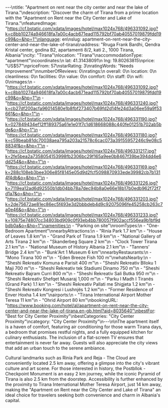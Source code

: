 ---\ntitle: "Apartment on rent near the city center and near the lake of Tirana."\ndescription: "Discover the charm of Tirana from a prime location with the \"Apartment on Rent near the City Center and Lake of Tirana."\nfeaturedImage: "https://cf.bstatic.com/xdata/images/hotel/max1024x768/496331092.jpg?k=c8bb10274a946618fa7a00c4acb671ead115792bf70ab40557019879fdd19c99&o=&hp=1"\nlanguage: en\nslug: apartment-on-rent-near-the-city-center-and-near-the-lake-of-tirana\naddress: "Rruga Frank Bardhi, Qendra Kristal center, godina B2, apartamenti 8/2, kati 2., 1000 Tirana, Albania"\ncity: "Tirana"\nlocation: "Tirana"\naccommodationType: "apartment"\ncoordinates:\n  lat: 41.31438091\n  lng: 19.80263815\nprice: "US$57"\npriceFrom: 57\nstarRating: 3\nratingWords: "Needs Improvement"\nnumberOfReviews: 0\nratings:\n  overall: 0\n  location: 0\n  cleanliness: 0\n  facilities: 0\n  value: 0\n  comfort: 0\n  staff: 0\n  wifi: 0\nimages:\n  - "https://cf.bstatic.com/xdata/images/hotel/max1024x768/496331092.jpg?k=c8bb10274a946618fa7a00c4acb671ead115792bf70ab40557019879fdd19c99&o=&hp=1"\n  - "https://cf.bstatic.com/xdata/images/hotel/max1024x768/496331240.jpg?k=cb27df200acfa96014580e1b8fbf273407b69fd2d14fe24d3a06ee59a9f53661&o=&hp=1"\n  - "https://cf.bstatic.com/xdata/images/hotel/max1024x768/496331190.jpg?k=027849434ef12ff189375a61e1e01f7c1d618668088c440fe01251b702ab5bde&o=&hp=1"\n  - "https://cf.bstatic.com/xdata/images/hotel/max1024x768/496331180.jpg?k=c59beab81dc70038aea795a203a21578c6cac073a39155957246c9e08c58834f&o=&hp=1"\n  - "https://cf.bstatic.com/xdata/images/hotel/max1024x768/496331217.jpg?k=2fe5bea2a7358054153998fb2306bc29f165a9ee0b8467f39be394dd4e6dd254&o=&hp=1"\n  - "https://cf.bstatic.com/xdata/images/hotel/max1024x768/496331169.jpg?k=288c108eb3bee306e85f8145e05d9d2fcf5098870933ede39982cb7b1314f4db&o=&hp=1"\n  - "https://cf.bstatic.com/xdata/images/hotel/max1024x768/496331226.jpg?k=7119ea12ad6d92550b1db04bb78a7dec94b8a0e66e18b17b0edb962f72f7d1a7&o=&hp=1"\n  - "https://cf.bstatic.com/xdata/images/hotel/max1024x768/496331203.jpg?k=2de75672ae81ec86ec5f493e3d2bbbdeb4d9c92075096fe45258cb263c7a0e46&o=&hp=1"\n  - "https://cf.bstatic.com/xdata/images/hotel/max1024x768/496331233.jpg?k=10875e74807cc34803bd909c0f93eb4bb780057f902accf556ea9b1bf9dbdb0a&o=&hp=1"\namenities:\n  - "Parking on site"\nroomTypes:\n  - "One-Bedroom Apartment"\nnearbyAttractions:\n  - "Rinia Park 1.7 km"\n  - "House of Leaves 1.8 km"\n  - "Grand Park of Tirana 1.9 km"\n  - "National Gallery of Arts Tirana 2 km"\n  - "Skanderbeg Square 2 km"\n  - "Clock Tower Tirana 2.1 km"\n  - "National Museum of History Albania 2.1 km"\n  - "Tanners' Bridge 2.4 km"\n  - "Bunk'Art 1 Museum 6 km"\nnearbyRestaurants:\n  - "Mono Tirana 100 m"\n  - "Eden Breeze Fish 100 m"\nwhatsNearby:\n  - "Sheshi Rekreativ Komuna e Parisit 400 m"\n  - "Sheshi Rekreativ Blloku 1 Maji 700 m"\n  - "Sheshi Rekreativ tek Stadiumi Dinamo 750 m"\n  - "Sheshi Rekreativ Bajram Curri 800 m"\n  - "Sheshi Rekreativ Sali Butka 950 m"\n  - "Sheshi Rekreativ Shefqet Musaraj 1,000 m"\n  - "Parku I Madh I Tiranës (Grand Park) 1.1 km"\n  - "Sheshi Rekreativ Pallati me Shigjeta 1.2 km"\n  - "Sheshi Rekreativ Kongresi i Lushnjës 1.2 km"\n  - "Former Residence of Enver Hoxha 1.4 km"\nairports:\n  - "Tirana International Airport Mother Teresa 11 km"\n  - "Ohrid Airport 80 km"\nbookingURL: "https://www.booking.com/hotel/al/apartment-on-rent-near-the-city-center-and-near-the-lake-of-tirana.en-gb.html?aid=8035640"\nbestFor: "Best for City Center Proximity"\nbestCategories: "City Center Proximity"\ncategory: "City Center Proximity"\n---\n\nThe apartment itself is a haven of comfort, featuring air conditioning for those warm Tirana days, a bedroom that promises restful nights, and a fully equipped kitchen for culinary enthusiasts. The inclusion of a flat-screen TV ensures that entertainment is never far away. Guests will also appreciate the city views that add an urban touch to the serene ambiance.

Cultural landmarks such as Rinia Park and Reja - The Cloud are conveniently located 2.5 km away, offering a glimpse into the city's vibrant culture and art scene. For those interested in history, the Postbllok - Checkpoint Monument is an easy 2 km journey, while the iconic Pyramid of Tirana is also 2.5 km from the doorstep. Accessibility is further enhanced by the proximity to Tirana International Mother Teresa Airport, just 14 km away, making the "Apartment on Rent near the City Center and Lake of Tirana" an ideal choice for travelers seeking both convenience and charm in Albania's capital.